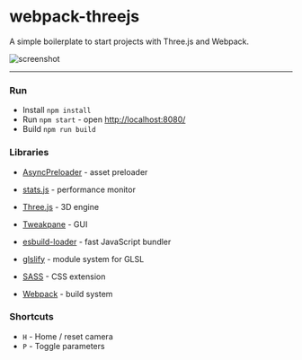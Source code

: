# webpack-threejs

A simple boilerplate to start projects with Three.js and Webpack.

![screenshot](https://i.imgur.com/1T5YpbJ.png)
___

### Run
- Install `npm install`
- Run `npm start` - open [http://localhost:8080/](http://localhost:8080/)
- Build `npm run build`


### Libraries
- [AsyncPreloader](https://github.com/dmnsgn/async-preloader) - asset preloader
- [stats.js](https://github.com/mrdoob/stats.js) - performance monitor
- [Three.js](https://github.com/mrdoob/three.js/) - 3D engine
- [Tweakpane](https://cocopon.github.io/tweakpane) - GUI

- [esbuild-loader](https://github.com/privatenumber/esbuild-loader) - fast JavaScript bundler
- [glslify](https://github.com/glslify/glslify) - module system for GLSL
- [SASS](https://sass-lang.com/) - CSS extension
- [Webpack](https://github.com/webpack) - build system


### Shortcuts
- `H` - Home / reset camera
- `P` - Toggle parameters
